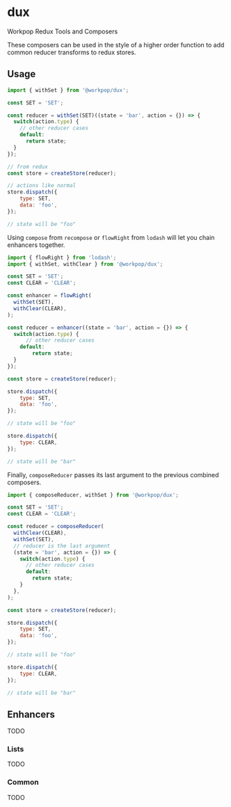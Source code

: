 # dux

Workpop Redux Tools and Composers

These composers can be used in the style of a higher order function to add common reducer transforms to redux stores.

## Usage

```js
import { withSet } from '@workpop/dux';

const SET = 'SET';

const reducer = withSet(SET)((state = 'bar', action = {}) => {
  switch(action.type) {
    // other reducer cases
    default:
      return state;
  }
});

// from redux
const store = createStore(reducer);

// actions like normal
store.dispatch({
    type: SET,
    data: 'foo',
});

// state will be "foo"
```

Using `compose` from `recompose` or `flowRight` from `lodash` will let you chain enhancers together. 

```js
import { flowRight } from 'lodash';
import { withSet, withClear } from '@workpop/dux';

const SET = 'SET';
const CLEAR = 'CLEAR';

const enhancer = flowRight(
  withSet(SET),
  withClear(CLEAR),
);

const reducer = enhancer((state = 'bar', action = {}) => {
  switch(action.type) {
      // other reducer cases
    default:
        return state;
  }
});

const store = createStore(reducer);

store.dispatch({
    type: SET,
    data: 'foo',
});

// state will be "foo"

store.dispatch({
    type: CLEAR,
});

// state will be "bar"
```

Finally, `composeReducer` passes its last argument to the previous combined composers.

```js
import { composeReducer, withSet } from '@workpop/dux';

const SET = 'SET';
const CLEAR = 'CLEAR';

const reducer = composeReducer(
  withClear(CLEAR),
  withSet(SET),
  // reducer is the last argument
  (state = 'bar', action = {}) => {
    switch(action.type) {
      // other reducer cases
      default:
        return state;
    }
  },
);

const store = createStore(reducer);

store.dispatch({
    type: SET,
    data: 'foo',
});

// state will be "foo"

store.dispatch({
    type: CLEAR,
});

// state will be "bar"
```

## Enhancers

TODO

### Lists

TODO

### Common

TODO

